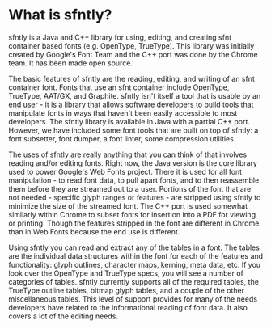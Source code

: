 What is sfntly?
===============
sfntly is a Java and C++ library for using, editing, and creating sfnt container based fonts (e.g. OpenType, TrueType). This library was initially created by Google's Font Team and the C++ port was done by the Chrome team. It has been made open source.

The basic features of sfntly are the reading, editing, and writing of an sfnt container font. Fonts that use an sfnt container include OpenType, TrueType, AAT/GX, and Graphite. sfntly isn't itself a tool that is usable by an end user - it is a library that allows software developers to build tools that manipulate fonts in ways that haven't been easily accessible to most developers. The sfntly library is available in Java with a partial C++ port. However, we have included some font tools that are built on top of sfntly: a font subsetter, font dumper, a font linter, some compression utilities.

The uses of sfntly are really anything that you can think of that involves reading and/or editing fonts. Right now, the Java version is the core library used to power Google's Web Fonts project. There it is used for all font manipulation - to read font data, to pull apart fonts, and to then reassemble them before they are streamed out to a user. Portions of the font that are not needed - specific glyph ranges or features - are stripped using sfntly to minimize the size of the streamed font. The C++ port is used somewhat similarly within Chrome to subset fonts for insertion into a PDF for viewing or printing. Though the features stripped in the font are different in Chrome than in Web Fonts because the end use is different.

Using sfntly you can read and extract any of the tables in a font. The tables are the individual data structures within the font for each of the features and functionality: glyph outlines, character maps, kerning, meta data, etc. If you look over the OpenType and TrueType specs, you will see a number of categories of tables. sfntly currently supports all of the required tables, the TrueType outline tables, bitmap glyph tables, and a couple of the other miscellaneous tables. This level of support provides for many of the needs developers have related to the informational reading of font data. It also covers a lot of the editing needs.
